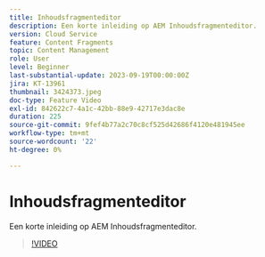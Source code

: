 ```yaml
---
title: Inhoudsfragmenteditor
description: Een korte inleiding op AEM Inhoudsfragmenteditor.
version: Cloud Service
feature: Content Fragments
topic: Content Management
role: User
level: Beginner
last-substantial-update: 2023-09-19T00:00:00Z
jira: KT-13961
thumbnail: 3424373.jpeg
doc-type: Feature Video
exl-id: 842622c7-4a1c-42bb-88e9-42717e3dac8e
duration: 225
source-git-commit: 9fef4b77a2c70c8cf525d42686f4120e481945ee
workflow-type: tm+mt
source-wordcount: '22'
ht-degree: 0%

---
```


# Inhoudsfragmenteditor

Een korte inleiding op AEM Inhoudsfragmenteditor.

>[!VIDEO](https://video.tv.adobe.com/v/3424373/?learn=on)
